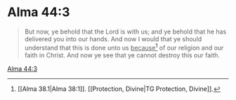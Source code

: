 # Alma 44:3

> But now, ye behold that the Lord is with us; and ye behold that he has delivered you into our hands. And now I would that ye should understand that this is done unto us <u>because</u>[^a] of our religion and our faith in Christ. And now ye see that ye cannot destroy this our faith.

[Alma 44:3](https://www.churchofjesuschrist.org/study/scriptures/bofm/alma/44?lang=eng&id=p3#p3)


[^a]: [[Alma 38.1|Alma 38:1]]. [[Protection, Divine|TG Protection, Divine]].  
